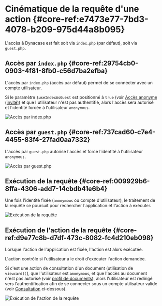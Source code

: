 # Cinématique de la requête d'une action {#core-ref:e7473e77-7bd3-4078-b209-975d44a8b095}

L'accès à Dynacase est fait soit via `index.php` (par défaut), soit via
`guest.php`.

## Accès par `index.php` {#core-ref:29754cb0-0903-4f81-8fb0-c56d7ba2efba}

L'accès par `index.php` (accès par défaut) permet de se connecter avec un
compte utilisateur.

Si le paramètre `$useIndexAsGuest` est positionné à  `true` (voir [Accès
anonyme (invité)][guest]) et que l'utilisateur n'est pas authentifié, alors
l'accès sera autorisé et l'identité forcée à l'utilisateur `anonymous`.

![Accès par index.php](cinematique_index_php.png)

## Accès par `guest.php` {#core-ref:737cad60-c7e4-4455-83f4-27fad0aa7332}

L'accès par `guest.php` autorise l'accès et force l'identité à l'utilisateur
`anonymous`.

![Accès par guest.php](cinematique_guest_php.png)

## Exécution de la requête {#core-ref:009929b6-8ffa-4306-add7-14cbdb41e6b4}

Une fois l'identité fixée (`anonymous` ou compte d'utilisateur), le traitement
de la requête se poursuit pour rechercher l'application et l'action à
exécuter.

![Exécution de la requête](cinematique_execute_request.png)

## Exécution de l'action de la requête {#core-ref:d9e77c8b-d7df-473c-8082-fc4d210eb098}

Lorsque l'action de l'application est fixée, l'action est alors exécutée.

L'action contrôle si l'utilisateur a le droit d'exécuter l'action demandée.

Si c'est une action de consultation d'un document (utilisation de
`viewcard()`), que l'utilisateur est `anonymous`, et que l'accès au document
n'est pas autorisé (voir [profil de documents][pdoc]), alors l'utilisateur est
redirigé vers l'authentification afin de se connecter sous un compte
utilisateur valide (voir [Consultation](#core-ref:76241972-720a-464f-a43b-04c9884b8101)
ci-dessous).

![Exécution de l'action de la requête](cinematique_action_execute.png)


<!-- links -->
[guest]:        #core-ref:932e2070-6929-11e2-8218-0021e9fffec1
[pdoc]:         #core-ref:bdc11019-9650-4910-8182-2c9fcdee5fda
[wsh]:          #core-ref:1566c46d-a53d-44cf-8c3f-0d0e21c0b117
[workflow]:     #core-ref:55a53d99-0c24-48d8-8cb9-1caa171f2e9a